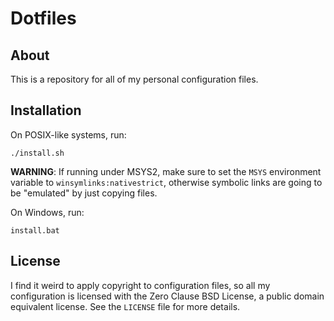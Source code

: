 # Dotfiles

## About

This is a repository for all of my personal configuration files.

## Installation

On POSIX-like systems, run:

	./install.sh

**WARNING**: If running under MSYS2, make sure to set the `MSYS` environment
variable to `winsymlinks:nativestrict`, otherwise symbolic links are going to
be "emulated" by just copying files.

On Windows, run:

	install.bat

## License

I find it weird to apply copyright to configuration files, so all my
configuration is licensed with the Zero Clause BSD License, a public domain
equivalent license. See the `LICENSE` file for more details.
